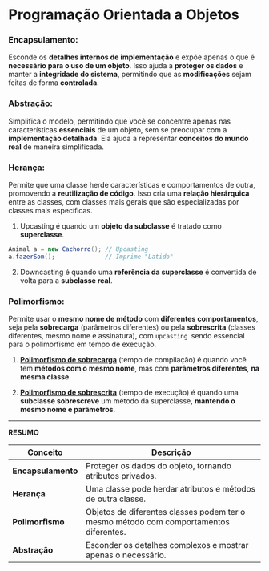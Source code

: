 # Programação Orientada a Objetos

### Encapsulamento:

Esconde os **detalhes internos de implementação** e expõe apenas o que é **necessário para o uso de um objeto**. Isso ajuda a **proteger os dados** e manter a **integridade do sistema**, permitindo que as **modificações** sejam feitas de forma **controlada**.

### Abstração:

Simplifica o modelo, permitindo que você se concentre apenas nas características **essenciais** de um objeto, sem se preocupar com a **implementação detalhada**. Ela ajuda a representar **conceitos do mundo real** de maneira simplificada.

### Herança:

Permite que uma classe herde características e comportamentos de outra, promovendo a **reutilização de código**. Isso cria uma **relação hierárquica** entre as classes, com classes mais gerais que são especializadas por classes mais específicas.

1. Upcasting é quando um **objeto da subclasse** é tratado como **superclasse**.

```java
Animal a = new Cachorro(); // Upcasting
a.fazerSom();              // Imprime "Latido"
```

2. Downcasting é quando uma **referência da superclasse** é convertida de volta para a **subclasse real**.

### Polimorfismo:

Permite usar o **mesmo nome de método** com **diferentes comportamentos**, seja pela **sobrecarga** (parâmetros diferentes) ou pela **sobrescrita** (classes diferentes, mesmo nome e assinatura), com `upcasting `sendo essencial para o polimorfismo em tempo de execução.

1. **<u>Polimorfismo de sobrecarga</u>** (tempo de compilação) é quando você tem **métodos com o mesmo nome**, mas com **parâmetros diferentes**, **na mesma classe**.

2. **<u>Polimorfismo de sobrescrita</u>** (tempo de execução) é quando uma **subclasse sobrescreve** um método da superclasse, **mantendo o mesmo nome e parâmetros**.

---

**RESUMO**

| **Conceito**       | **Descrição**                                                                         |
| ------------------ | ------------------------------------------------------------------------------------- |
| **Encapsulamento** | Proteger os dados do objeto, tornando atributos privados.                             |
| **Herança**        | Uma classe pode herdar atributos e métodos de outra classe.                           |
| **Polimorfismo**   | Objetos de diferentes classes podem ter o mesmo método com comportamentos diferentes. |
| **Abstração**      | Esconder os detalhes complexos e mostrar apenas o necessário.                         |
